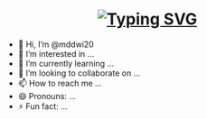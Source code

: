 <h1 align="center">
  <a href="https://git.io/typing-svg">
    <img src="https://readme-typing-svg.herokuapp.com?
      font=Quicksand
      &weight=500
      &duration=2500
      &pause=1000
      &color=3B68FF
      &random=false
      &width=435
      &lines=Hello+there+%F0%9F%91%8B;I'm+dwi+;Nice+to+meet+you%F0%9F%98%81" alt="Typing SVG" />
  </a>
</h1>

- 👋 Hi, I’m @mddwi20
- 👀 I’m interested in ...
- 🌱 I’m currently learning ...
- 💞️ I’m looking to collaborate on ...
- 📫 How to reach me ...
- 😄 Pronouns: ...
- ⚡ Fun fact: ...

<!---
mddwi20/mddwi20 is a ✨ special ✨ repository because its `README.md` (this file) appears on your GitHub profile.
You can click the Preview link to take a look at your changes.
--->
